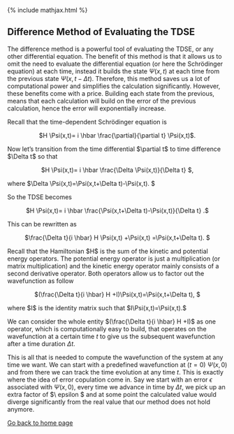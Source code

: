 {% include mathjax.html %}


## Difference Method of Evaluating the TDSE

The difference method is a powerful tool of evaluating the TDSE, or any other differential equation. The benefit of this method is that it allows us to omit the need to evaluate the differential equation (or here the Schrödinger equation) at each time, instead it builds the state $\Psi(x,t)$ at each time from the previous state $\Psi(x,t-\Delta t)$. Therefore, this method saves us a lot of computational power and simplifies the calculation significantly. However, these benefits come with a price. Building each state from the previous, means that each calculation will build on the error of the previous calculation, hence the error will exponentially increase. 

Recall that the time-dependent Schrödinger equation is 
<p align="center"> $H \Psi(x,t)= i \hbar \frac{\partial}{\partial t} \Psi(x,t)$. </p>
Now let’s transition from the time differential $\partial t$ to time difference $\Delta t$ so that 
<p align="center"> $H \Psi(x,t)= i \hbar \frac{\Delta \Psi(x,t)}{\Delta t} $, </p>
where $\Delta \Psi(x,t)=\Psi(x,t+\Delta t)-\Psi(x,t). $

So the TDSE becomes
<p align="center"> $H \Psi(x,t)= i \hbar \frac{\Psi(x,t+\Delta t)-\Psi(x,t)}{\Delta t} .$ </p>
This can be rewritten as
<p align="center"> $\frac{\Delta t}{i \hbar} H \Psi(x,t) +\Psi(x,t) =\Psi(x,t+\Delta t). $ </p>
Recall that the Hamiltonian $H$ is the sum of the kinetic and potential energy operators. The potential energy operator is just a multiplication (or matrix multiplication) and the kinetic energy operator mainly consists of a second derivative operator. Both operators allow us to factor out the wavefunction as follow
<p align="center"> $(\frac{\Delta t}{i \hbar} H +I)\Psi(x,t)=\Psi(x,t+\Delta t), $ </p>
where $I$ is the identity matrix such that $I\Psi(x,t)=\Psi(x,t).$

We can consider the whole entity $(\frac{\Delta t}{i \hbar} H +I)$ as one operator, which is computationally easy to build, that operates on the wavefunction at a certain time $t$ to give us the subsequent wavefunction after a time duration $\Delta t$. 

This is all that is needed to compute the wavefunction of the system at any time we want. We can start with a predefined wavefunction at ($t=0$) $\Psi(x, 0)$ and from there we can track the time evolution at any time $t$. This is exactly where the idea of error copulation come in.  Say we start with an error $\epsilon$ associated with $\Psi(x, 0)$, every time we advance in time by $\Delta t$, we pick up an extra factor of $\ epsilon $ and at some point the calculated value would diverge significantly from the real value that our method does not hold anymore.




[Go back to home page](/README.md)
